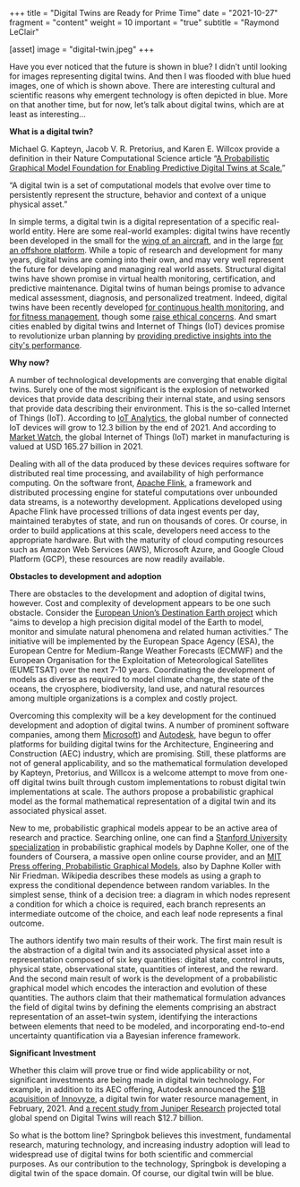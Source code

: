 +++
title = "Digital Twins are Ready for Prime Time"
date = "2021-10-27"
fragment = "content"
weight = 10
important = "true"
subtitle = "Raymond LeClair"

[asset]
    image = "digital-twin.jpeg"
+++

Have you ever noticed that the future is shown in blue? I didn’t until looking for images representing digital twins. And then I was flooded with blue hued images, one of which is shown above. There are interesting cultural and scientific reasons why emergent technology is often depicted in blue. More on that another time, but for now, let’s talk about digital twins, which are at least as interesting…

**What is a digital twin?**

Michael G. Kapteyn, Jacob V. R. Pretorius, and Karen E. Willcox provide a definition in their Nature Computational Science article “[A Probabilistic Graphical Model Foundation for Enabling Predictive Digital Twins at Scale.](https://www.nature.com/articles/s43588-021-00069-0)”

“A digital twin is a set of computational models that evolve over time to persistently represent the structure, behavior and context of a unique physical asset.”

In simple terms, a digital twin is a digital representation of a specific real-world entity. Here are some real-world examples: digital twins have recently been developed in the small for the [wing of an aircraft](https://arc.aiaa.org/doi/abs/10.2514/1.J055201?journalCode=aiaaj), and in the large [for an offshore platform](https://onepetro.org/OTCONF/proceedings-abstract/20OTC/3-20OTC/D031S037R006/107297). While a topic of research and development for many years, digital twins are coming into their own, and may very well represent the future for developing and managing real world assets. Structural digital twins have shown promise in virtual health monitoring,
certification, and predictive maintenance. Digital twins of human beings promise to advance medical assessment, diagnosis, and personalized treatment. Indeed, digital twins have been recently developed [for continuous health monitoring](https://dl.acm.org/doi/10.5555/3370272.3370310), and [for fitness management](https://ieeexplore.ieee.org/document/8981975), though some [raise ethical concerns](https://pubmed.ncbi.nlm.nih.gov/29487613/). And smart cities enabled by digital twins and Internet of Things (IoT) devices promise to revolutionize urban planning by [providing predictive insights into the city's performance](https://ieeexplore.ieee.org/document/8285439).

**Why now?**

A number of technological developments are converging that enable digital twins. Surely one of the most significant is the explosion of networked devices that provide data describing their internal state, and using sensors that provide data describing their environment. This is the so-called Internet of Things (IoT). According to [IoT Analytics](https://iot-analytics.com/number-connected-iot-devices/), the global number of connected IoT devices will grow to 12.3 billion by the end of 2021. And according to [Market Watch](https://www.marketwatch.com/press-release/internet-of-things-iot-market-size-2021-industry-share-overview-cagr-global-trend-geographical-statistics-growth-status-manufacturing-cost-structure-and-future-investments-analysis-covid-19-impact-2021-08-19), the global Internet of Things (IoT) market in manufacturing is valued at USD 165.27 billion in 2021.

Dealing with all of the data produced by these devices requires software for distributed real time processing, and availability of high performance computing. On the software front, [Apache Flink](https://flink.apache.org/flink-architecture.html), a framework and distributed processing engine for stateful computations over unbounded data streams, is a noteworthy development. Applications developed using Apache Flink have processed trillions of data ingest events per day, maintained terabytes of state, and run on thousands of cores. Or course, in order to build applications at this scale, developers need access to the appropriate hardware. But with the maturity of cloud computing resources such as Amazon Web Services (AWS), Microsoft Azure, and Google Cloud Platform (GCP), these resources are now readily available.

**Obstacles to development and adoption**

There are obstacles to the development and adoption of digital twins, however. Cost and complexity of development appears to be one such obstacle. Consider the [European Union’s Destination Earth project](https://digital-strategy.ec.europa.eu/en/policies/destination-earth) which “aims to develop a high precision digital model of the Earth to model, monitor and simulate natural phenomena and related human activities.” The initiative will be implemented by the European Space Agency (ESA), the European Centre for Medium-Range Weather Forecasts (ECMWF) and the European Organisation for the Exploitation of Meteorological Satellites (EUMETSAT) over the next 7-10 years. Coordinating the development of models as diverse as required to model climate change, the state of the oceans, the cryosphere, biodiversity, land use, and natural resources among multiple organizations is a complex and costly project.

Overcoming this complexity will be a key development for the continued development and adoption of digital twins. A number of prominent software companies, among them [Microsoft](https://venturebeat.com/2021/06/05/microsoft-paves-digital-twins-on-ramp-for-construction-real-estate/)) and [Autodesk](https://venturebeat.com/2021/06/06/autodesk-discloses-digital-twin-platform-for-aec-industry/), have begun to offer platforms for building digital twins for the Architecture, Engineering and Construction (AEC) industry, which are promising. Still, these platforms are not of general applicability, and so the mathematical formulation developed by Kapteyn, Pretorius, and Willcox is a welcome attempt to move from one-off digital twins built through custom implementations to robust digital twin implementations at scale. The authors propose a probabilistic graphical model as the formal mathematical representation of a digital twin and its associated physical asset.

New to me, probabilistic graphical models appear to be an active area of research and practice. Searching online, one can find a [Stanford University specialization](https://www.coursera.org/specializations/probabilistic-graphical-models) in probabilistic graphical models by Daphne Koller, one of the founders of Coursera, a massive open online course provider, and an [MIT Press offering, Probabilistic Graphical Models](https://mitpress.mit.edu/books/probabilistic-graphical-models), also by Daphne Koller with Nir Friedman. Wikipedia describes these models as using a graph to express the conditional dependence between random variables. In the simplest sense, think of a decision tree: a diagram in which nodes represent a condition for which a choice is required, each branch represents an intermediate outcome of the choice, and each leaf node represents a final outcome.

The authors identify two main results of their work. The first main result is the abstraction of a digital twin and its associated physical asset into a representation composed of six key quantities: digital state, control inputs, physical state, observational state, quantities of interest, and the reward. And the second main result of work is the development of a probabilistic graphical model which encodes the interaction and evolution of these quantities. The authors claim that their mathematical formulation advances the field of digital twins by defining the elements comprising an abstract representation of an asset–twin system, identifying the interactions between elements that need to be modeled, and incorporating end-to-end uncertainty quantification via a Bayesian inference framework.

**Significant Investment**

Whether this claim will prove true or find wide applicability or not, significant investments are being made in digital twin technology. For example, in addition to its AEC offering, Autodesk announced the [$1B acquisition of Innovyze](https://adsknews.autodesk.com/news/autodesk-to-acquire-innovyze), a digital twin for water resource management, in February, 2021. And [a recent study from Juniper Research](https://www.iot-now.com/2020/06/02/103204-spend-on-digital-twins-to-reach-12-7bn-by-2021-as-solutions-offer-iot-investment-roi/) projected total global spend on Digital Twins will reach $12.7 billion.

So what is the bottom line? Springbok believes this investment, fundamental research, maturing technology, and increasing industry adoption will lead to widespread use of digital twins for both scientific and commercial purposes. As our contribution to the technology, Springbok is developing a digital twin of the space domain. Of course, our digital twin will be blue.